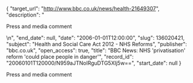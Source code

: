 {
  "target_url": "http://www.bbc.co.uk/news/health-21649307", 
  "description": "<p>Press and media comment</p>\n", 
  "end_date": null, 
  "date": "2006-01-01T12:00:00", 
  "slug": 136020421, 
  "subject": "Health and Social Care Act 2012 - NHS Reforms", 
  "publisher": "bbc.co.uk", 
  "open_access": true, 
  "title": "BBC News: NHS 'privatisation' reform 'could place people in danger'", 
  "record_id": "20060101T120000/N959aJTNoIRguDTG5XIj5w==", 
  "start_date": null
}

<p>Press and media comment</p>
